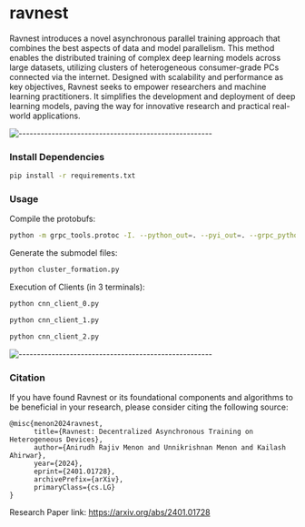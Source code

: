# ravnest

Ravnest introduces a novel asynchronous parallel training approach that combines the best aspects of data and model parallelism. This method enables the distributed training of complex deep learning models across large datasets, utilizing clusters of heterogeneous consumer-grade PCs connected via the internet. Designed with scalability and performance as key objectives, Ravnest seeks to empower researchers and machine learning practitioners. It simplifies the development and deployment of deep learning models, paving the way for innovative research and practical real-world applications.

![-----------------------------------------------------](https://raw.githubusercontent.com/andreasbm/readme/master/assets/lines/aqua.png)

### Install Dependencies
```bash
pip install -r requirements.txt
```

### Usage

Compile the protobufs:

```bash
python -m grpc_tools.protoc -I. --python_out=. --pyi_out=. --grpc_python_out=. protos/*.proto
```

Generate the submodel files:

```bash
python cluster_formation.py
```

Execution of Clients (in 3 terminals):
```bash
python cnn_client_0.py
```
```bash
python cnn_client_1.py
```
```bash
python cnn_client_2.py
```

<!-- To run infernce on test input:
```bash
python sorter_inference.py
``` -->
![-----------------------------------------------------](https://raw.githubusercontent.com/andreasbm/readme/master/assets/lines/aqua.png)

### Citation
If you have found Ravnest or its foundational components and algorithms to be beneficial in your research, please consider citing the following source:

```
@misc{menon2024ravnest,
      title={Ravnest: Decentralized Asynchronous Training on Heterogeneous Devices}, 
      author={Anirudh Rajiv Menon and Unnikrishnan Menon and Kailash Ahirwar},
      year={2024},
      eprint={2401.01728},
      archivePrefix={arXiv},
      primaryClass={cs.LG}
}
```

Research Paper link: https://arxiv.org/abs/2401.01728